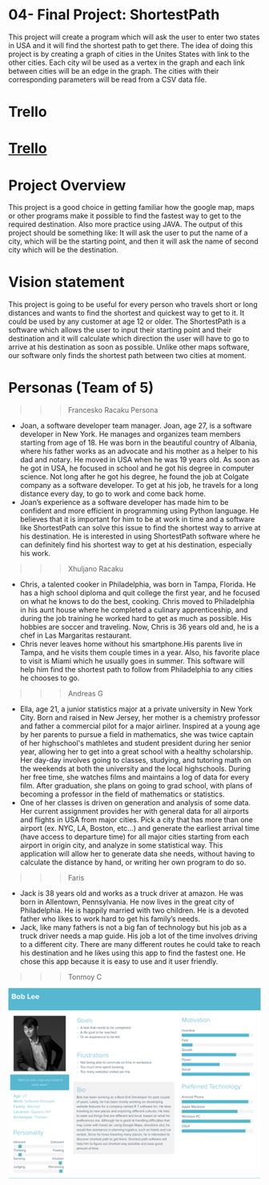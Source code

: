 # 04- Final Project: ShortestPath
This project will create a program which will ask the user to enter two states in USA and it will find the shortest path to get there. The idea of doing this project is by creating a graph of cities in the Unites States with link to the other cities. Each city wil be used as a vertex in the graph and each link between cities will be an edge in the graph. The cities with their corresponding parameters will be read from a CSV data file.

# Trello
# [Trello](https://trello.com/b/ERU7ukHz/04-shortestpath)

# Project Overview
This project is a good choice in getting familiar how the google map, maps or other programs make it possible to find the fastest way to get to the required destination. Also more practice using JAVA. The output of this project should be something like: It will ask the user to put the name of a city, which will be the starting point, and then it will ask the name of second city which will be the destination.

# Vision statement
This project is going to be useful for every person who travels short or long distances and wants to find the shortest and quickest way to get to it. It could be used by any customer at age 12 or older. The ShortestPath is a software which allows the user to input their starting point and their destination and it will calculate which direction the user will have to go to arrive at his destination as soon as possible. Unlike other maps software, our software only finds the shortest path between two cities at moment.   

# Personas (Team of 5)
>>> Francesko Racaku Persona
-	Joan, a software developer team manager.
Joan, age 27, is a software developer in New York. He manages and organizes team members starting from age of 18. He was born in the beautiful country of Albania, where his father works as an advocate and his mother as a helper to his dad and notary. He moved in USA when he was 19 years old. As soon as he got in USA, he focused in school and he got his degree in computer science. Not long after he got his degree, he found the job at Colgate company as a software developer. To get at his job, he travels for a long distance every day, to go to work and come back home. 
- Joan’s experience as a software developer has made him to be confident and more efficient in programming using Python language. He believes that it is important for him to be at work in time and a software like ShortestPath can solve this issue to find the shortest way to arrive at his destination. He is interested in using ShortestPath software where he can definitely find his shortest way to get at his destination, especially his work.

>>> Xhuljano Racaku
- Chris, a talented cooker in Philadelphia, was born in Tampa, Florida. He has a high school diploma and quit college the first year, and he focused on what he knows to do the best, cooking. Chris moved to Philadelphia in his aunt house where he completed a culinary apprenticeship, and during the job training he worked hard to get as much as possible. His hobbies are soccer and traveling. Now, Chris is 36 years old and, he is a chef in Las Margaritas restaurant.
- Chris never leaves home without his smartphone.His parents live in Tampa, and he visits them couple times in a year. Also, his favorite place to visit is Miami which he usually goes in summer. This software will help him find the shortest path to follow from Philadelphia to any cities he chooses to go.

>>> Andreas G
- Ella, age 21, a junior statistics major at a private university in New York City. Born and raised in New Jersey, her mother is a chemistry professor and father a commercial pilot for a major airliner. Inspired at a young age by her parents to pursue a field in mathematics, she was twice captain of her highschool's mathletes and student president during her senior year, allowing her to get into a great school 
with a healthy scholarship. Her day-day involves going to classes, studying, and tutoring math on the weekends at both the university and the local highschools. During her free time, she watches films and maintains a log of data for every film. After graduation, she plans on going to grad school, with plans of becoming a professor in the field of mathematics or statistics. 
- One of her classes is driven on generation and analysis of some data. Her current assignment provides her with general data for all airports and flights in USA from major cities. Pick a city that has more than one 
airport (ex. NYC, LA, Boston, etc...) and generate the earliest arrival time (have access to departure time) for all major cities starting from each airport in origin city, and analyze in some statistical way. This application 
will allow her to generate data she needs, without having to calculate the distance by hand, or writing her own program to do so. 
>>> Faris
- Jack is 38 years old and works as a truck driver at amazon. He was born in Allentown, Pennsylvania. He now lives in the great city of Philadelphia. He is happily married with two children. He is a devoted father who likes to work hard to get his family’s needs. 
- Jack, like many fathers is not a big fan of technology but his job as a truck driver needs a map guide.  His job a lot of the time involves driving to a different city. There are many different routes he could take to reach his destination and he likes using this app to find the fastest one. He chose this app because it is easy to use and it user friendly. 
>>> Tonmoy C

![](Tonmoy.png)
